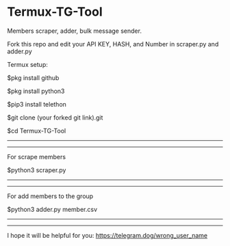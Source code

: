 # Termux-TG-Tool
Members scraper, adder, bulk message sender.


Fork this repo and edit your API KEY, HASH, and Number in scraper.py and adder.py

Termux setup:

$pkg install github

$pkg install python3

$pip3 install telethon

$git clone (your forked git link).git

$cd Termux-TG-Tool


____________________
____________________

For scrape members

$python3 scraper.py

____________________
____________________

For add members to the group

$python3 adder.py member.csv

____________________
____________________

I hope it will be helpful for you: https://telegram.dog/wrong_user_name
